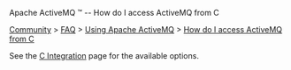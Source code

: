 Apache ActiveMQ ™ -- How do I access ActiveMQ from C 

[Community](community.html) > [FAQ](faq.html) > [Using Apache ActiveMQ](using-apache-activemq.html) > [How do I access ActiveMQ from C](how-do-i-access-activemq-from-c.html)


See the [C Integration](c-integration.html) page for the available options.

